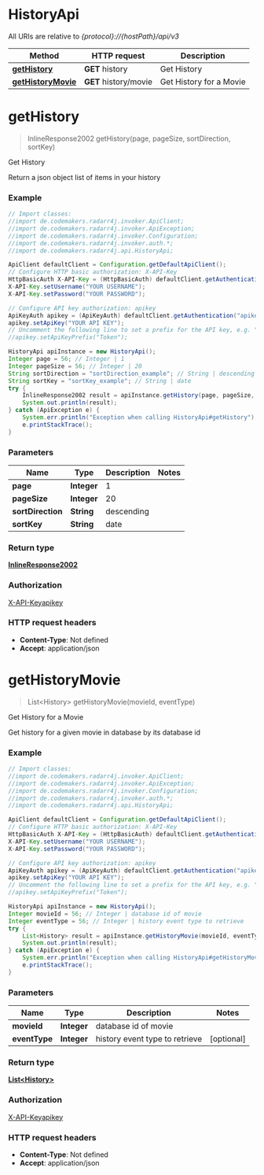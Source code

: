 # HistoryApi

All URIs are relative to *{protocol}://{hostPath}/api/v3*

Method | HTTP request | Description
------------- | ------------- | -------------
[**getHistory**](HistoryApi.md#getHistory) | **GET** history | Get History
[**getHistoryMovie**](HistoryApi.md#getHistoryMovie) | **GET** history/movie | Get History for a Movie

<a name="getHistory"></a>
# **getHistory**
> InlineResponse2002 getHistory(page, pageSize, sortDirection, sortKey)

Get History

Return a json object list of items in your history

### Example
```java
// Import classes:
//import de.codemakers.radarr4j.invoker.ApiClient;
//import de.codemakers.radarr4j.invoker.ApiException;
//import de.codemakers.radarr4j.invoker.Configuration;
//import de.codemakers.radarr4j.invoker.auth.*;
//import de.codemakers.radarr4j.api.HistoryApi;

ApiClient defaultClient = Configuration.getDefaultApiClient();
// Configure HTTP basic authorization: X-API-Key
HttpBasicAuth X-API-Key = (HttpBasicAuth) defaultClient.getAuthentication("X-API-Key");
X-API-Key.setUsername("YOUR USERNAME");
X-API-Key.setPassword("YOUR PASSWORD");

// Configure API key authorization: apikey
ApiKeyAuth apikey = (ApiKeyAuth) defaultClient.getAuthentication("apikey");
apikey.setApiKey("YOUR API KEY");
// Uncomment the following line to set a prefix for the API key, e.g. "Token" (defaults to null)
//apikey.setApiKeyPrefix("Token");

HistoryApi apiInstance = new HistoryApi();
Integer page = 56; // Integer | 1
Integer pageSize = 56; // Integer | 20
String sortDirection = "sortDirection_example"; // String | descending
String sortKey = "sortKey_example"; // String | date
try {
    InlineResponse2002 result = apiInstance.getHistory(page, pageSize, sortDirection, sortKey);
    System.out.println(result);
} catch (ApiException e) {
    System.err.println("Exception when calling HistoryApi#getHistory");
    e.printStackTrace();
}
```

### Parameters

Name | Type | Description  | Notes
------------- | ------------- | ------------- | -------------
 **page** | **Integer**| 1 |
 **pageSize** | **Integer**| 20 |
 **sortDirection** | **String**| descending |
 **sortKey** | **String**| date |

### Return type

[**InlineResponse2002**](InlineResponse2002.md)

### Authorization

[X-API-Key](../README.md#X-API-Key)[apikey](../README.md#apikey)

### HTTP request headers

 - **Content-Type**: Not defined
 - **Accept**: application/json

<a name="getHistoryMovie"></a>
# **getHistoryMovie**
> List&lt;History&gt; getHistoryMovie(movieId, eventType)

Get History for a Movie

Get history for a given movie in database by its database id

### Example
```java
// Import classes:
//import de.codemakers.radarr4j.invoker.ApiClient;
//import de.codemakers.radarr4j.invoker.ApiException;
//import de.codemakers.radarr4j.invoker.Configuration;
//import de.codemakers.radarr4j.invoker.auth.*;
//import de.codemakers.radarr4j.api.HistoryApi;

ApiClient defaultClient = Configuration.getDefaultApiClient();
// Configure HTTP basic authorization: X-API-Key
HttpBasicAuth X-API-Key = (HttpBasicAuth) defaultClient.getAuthentication("X-API-Key");
X-API-Key.setUsername("YOUR USERNAME");
X-API-Key.setPassword("YOUR PASSWORD");

// Configure API key authorization: apikey
ApiKeyAuth apikey = (ApiKeyAuth) defaultClient.getAuthentication("apikey");
apikey.setApiKey("YOUR API KEY");
// Uncomment the following line to set a prefix for the API key, e.g. "Token" (defaults to null)
//apikey.setApiKeyPrefix("Token");

HistoryApi apiInstance = new HistoryApi();
Integer movieId = 56; // Integer | database id of movie
Integer eventType = 56; // Integer | history event type to retrieve
try {
    List<History> result = apiInstance.getHistoryMovie(movieId, eventType);
    System.out.println(result);
} catch (ApiException e) {
    System.err.println("Exception when calling HistoryApi#getHistoryMovie");
    e.printStackTrace();
}
```

### Parameters

Name | Type | Description  | Notes
------------- | ------------- | ------------- | -------------
 **movieId** | **Integer**| database id of movie |
 **eventType** | **Integer**| history event type to retrieve | [optional]

### Return type

[**List&lt;History&gt;**](History.md)

### Authorization

[X-API-Key](../README.md#X-API-Key)[apikey](../README.md#apikey)

### HTTP request headers

 - **Content-Type**: Not defined
 - **Accept**: application/json

